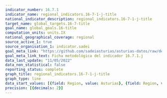 ```yaml
---
indicator_number: 16.7.1
indicator_name: regional_indicators.16-7-1-j-title
national_indicator_description: regional_indicators.16-7-1-j-title
target_name: global_targets.16-7-title
goal_name: global_goals.16-title
computation_units: units.IX
national_geographical_coverage: regional
source_active_1: true
source_organisation_1: indicator.sadei
goal_meta_link: "https://github.com/sadeiasturias/asturias-datos/raw/develop/descargas/metodologia/16.7.1.j.pdf"
goal_meta_link_text: Ficha metodológica del indicador 16.7.1.j
data_last_update: "11/05/2022"
data_non_statistical: false
reporting_status: complete
graph_title: regional_indicators.16-7-1-j-title
graph_type: line
data_start_values: [{field: Region, value: Asturias}, {field: Region, value: España}]
precision: [{decimals: 2}]
---
```

